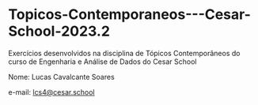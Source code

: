 # Topicos-Contemporaneos---Cesar-School-2023.2
Exercícios desenvolvidos na disciplina de Tópicos Contemporâneos do curso de Engenharia e Análise de Dados do Cesar School

Nome: Lucas Cavalcante Soares

e-mail: lcs4@cesar.school
